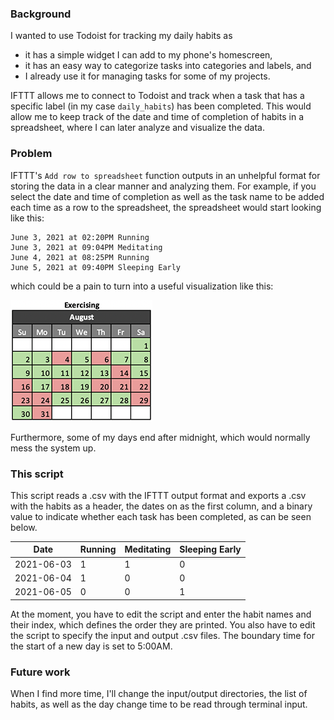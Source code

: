 ### Background

I wanted to use Todoist for tracking my daily habits as 
* it has a simple widget I can add to my phone's homescreen,
* it has an easy way to categorize tasks into categories and labels, and
* I already use it for managing tasks for some of my projects.


IFTTT allows me to connect to Todoist and track when a task that has a specific label (in my case ```daily_habits```) has been completed. This would allow me to keep track of the date and time of completion of habits in a spreadsheet, where I can later analyze and visualize the data.

### Problem

IFTTT's ```Add row to spreadsheet``` function outputs in an unhelpful format for storing the data in a clear manner and analyzing them. For example, if you select the date and time of completion as well as the task name to be added each time as a row to the spreadsheet, the spreadsheet would start looking like this:

```
June 3, 2021 at 02:20PM	Running
June 3, 2021 at 09:04PM	Meditating
June 4, 2021 at 08:25PM	Running
June 5, 2021 at 09:40PM	Sleeping Early
```

which could be a pain to turn into a useful visualization like this: 

![Image of Calendar Visualization](https://github.com/chrispla/todoist2csv/blob/main/sample_visualization.png)

Furthermore, some of my days end after midnight, which would normally mess the system up.

### This script

This script reads a .csv with the IFTTT output format and exports a .csv with the habits as a header, the dates on as the first column, and a binary value to indicate whether each task has been completed, as can be seen below. 


| Date | Running | Meditating | Sleeping Early | 
| --- | --- | --- | --- |
| 2021-06-03 | 1 | 1 | 0 | 
| 2021-06-04 | 1 | 0 | 0 |
| 2021-06-05 | 0 | 0 | 1 |

At the moment, you have to edit the script and enter the habit names and their index, which defines the order they are printed. You also have to edit the script to specify the input and output .csv files. The boundary time for the start of a new day is set to 5:00AM.

### Future work

When I find more time, I'll change the input/output directories, the list of habits, as well as the day change time to be read through terminal input.




